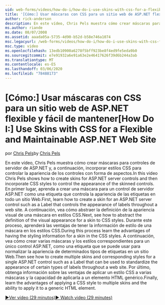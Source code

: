 ```yaml
---
uid: web-forms/videos/how-do-i/how-do-i-use-skins-with-css-for-a-flexible-and-maintainable-aspnet-web-site
title: '[Cómo:] Usar máscaras con CSS para un sitio web de ASP.NET flexible y fácil de mantener | Microsoft Docs'
author: rick-anderson
description: En este vídeo, Chris Pels muestra cómo crear máscaras para controles de servidor de ASP.NET y, a continuación, incorporar estilos CSS para controlar el aspecto de la hoja...
ms.author: riande
ms.date: 08/07/2008
ms.assetid: aaada05a-5735-4d90-b52d-b58e746a1074
msc.legacyurl: /web-forms/videos/how-do-i/how-do-i-use-skins-with-css-for-a-flexible-and-maintainable-aspnet-web-site
msc.type: video
ms.openlocfilehash: 13edb10900a6278f5bff923be8f4ed9fe5eda9b0
ms.sourcegitcommit: e7e91932a6e91a63e2e46417626f39d6b244a3ab
ms.translationtype: MT
ms.contentlocale: es-ES
ms.lasthandoff: 03/06/2020
ms.locfileid: "78488173"
---
```

# <a name="how-do-i-use-skins-with-css-for-a-flexible-and-maintainable-aspnet-web-site"></a><span data-ttu-id="415fd-103">[Cómo:] Usar máscaras con CSS para un sitio web de ASP.NET flexible y fácil de mantener</span><span class="sxs-lookup"><span data-stu-id="415fd-103">[How Do I:] Use Skins with CSS for a Flexible and Maintainable ASP.NET Web Site</span></span>

<span data-ttu-id="415fd-104">por [Chris Pels](https://twitter.com/chrispels)</span><span class="sxs-lookup"><span data-stu-id="415fd-104">by [Chris Pels](https://twitter.com/chrispels)</span></span>

<span data-ttu-id="415fd-105">En este vídeo, Chris Pels muestra cómo crear máscaras para controles de servidor de ASP.NET y, a continuación, incorporar estilos CSS para controlar la apariencia de los controles con forma de aspectos.</span><span class="sxs-lookup"><span data-stu-id="415fd-105">In this video Chris Pels shows how to create skins for ASP.NET server controls and then incorporate CSS styles to control the appearance of the skinned controls.</span></span> <span data-ttu-id="415fd-106">En primer lugar, aprenda a crear una máscara para un control de servidor ASP.NET como una etiqueta que controla la apariencia de las etiquetas en todo un sitio Web.</span><span class="sxs-lookup"><span data-stu-id="415fd-106">First, learn how to create a skin for an ASP.NET server control such as a Label that controls the appearance of labels throughout a web site.</span></span> <span data-ttu-id="415fd-107">A continuación, vea cómo abstraer la definición de la apariencia visual de una máscara en estilos CSS.</span><span class="sxs-lookup"><span data-stu-id="415fd-107">Next, see how to abstract the definition of the visual appearance for a skin to CSS styles.</span></span> <span data-ttu-id="415fd-108">Durante este proceso, aprenderá las ventajas de tener la información de estilo de una máscara en los estilos CSS.</span><span class="sxs-lookup"><span data-stu-id="415fd-108">During this process learn the advantages of having the styling information for a skin in the CSS styles.</span></span> <span data-ttu-id="415fd-109">A continuación, vea cómo crear varias máscaras y los estilos correspondientes para un único control ASP.NET, como una etiqueta que se puede usar para normalizar la apariencia de determinados tipos de etiquetas en un sitio Web.</span><span class="sxs-lookup"><span data-stu-id="415fd-109">Then see how to create multiple skins and corresponding styles for a single ASP.NET control such as a Label that can be used to standardize the appearance of certain types of labels throughout a web site.</span></span> <span data-ttu-id="415fd-110">Por último, obtenga información sobre las ventajas de aplicar un estilo CSS a varias máscaras y la capacidad de aplicarla a un elemento HTML genérico.</span><span class="sxs-lookup"><span data-stu-id="415fd-110">Finally, learn the advantages of applying a CSS style to multiple skins and the ability to apply it to a generic HTML element.</span></span>

[<span data-ttu-id="415fd-111">&#9654;Ver vídeo (29 minutos)</span><span class="sxs-lookup"><span data-stu-id="415fd-111">&#9654; Watch video (29 minutes)</span></span>](https://channel9.msdn.com/Blogs/ASP-NET-Site-Videos/how-do-i-use-skins-with-css-for-a-flexible-and-maintainable-aspnet-web-site)
